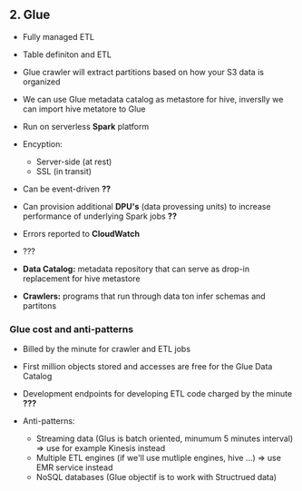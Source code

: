 ## 2. Glue

* Fully managed ETL
* Table definiton and ETL
* Glue crawler will extract partitions based on how your S3 data is organized
* We can use Glue metadata catalog as metastore for hive, inverslly we can import hive metatore to Glue
* Run on serverless **Spark** platform
* Encyption:
    * Server-side (at rest)
    * SSL (in transit)
* Can be event-driven **??**
* Can provision additional **DPU's** (data provessing units) to increase performance of underlying Spark jobs **??**
* Errors reported to **CloudWatch**
* ???

* **Data Catalog:** metadata repository that can serve as drop-in replacement for hive metastore
* **Crawlers:** programs that run through data ton infer schemas and partitons

### Glue cost and anti-patterns

* Billed by the minute for crawler and ETL jobs
* First million objects stored and accesses are free for the Glue Data Catalog
* Development endpoints for developing ETL code charged by the minute **???**

* Anti-patterns:
    * Streaming data (Glus is batch oriented, minumum 5 minutes interval) => use for example Kinesis instead
    * Multiple ETL engines (if we'll use mutliple engines, hive ...) => use EMR service instead
    * NoSQL databases (Glue objectif is to work with Structrued data)